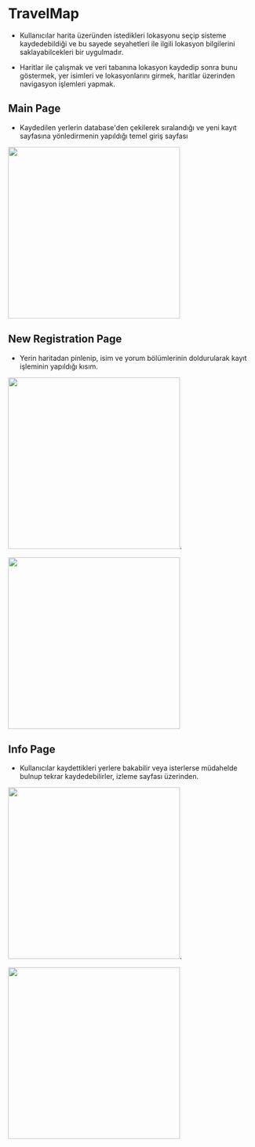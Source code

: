 # TravelMap

- Kullanıcılar harita üzeründen istedikleri lokasyonu seçip sisteme kaydedebildiği ve bu sayede seyahetleri ile ilgili lokasyon bilgilerini saklayabilcekleri bir uygulmadır.

- Haritlar ile çalışmak ve veri tabanına lokasyon kaydedip sonra bunu göstermek, yer isimleri ve lokasyonlarını girmek, haritlar üzerinden navigasyon işlemleri yapmak.

## Main Page

- Kaydedilen yerlerin database'den çekilerek sıralandığı ve yeni kayıt sayfasına yönledirmenin yapıldığı temel giriş sayfası

<img src="https://github.com/Sarper-Bal/TravelMap/assets/49680723/203e8e77-d590-484d-a1f7-ef03742608b4" width="350">

## New Registration Page

- Yerin haritadan pinlenip, isim ve yorum bölümlerinin doldurularak kayıt işleminin yapıldığı kısım.


<img src="https://github.com/Sarper-Bal/TravelMap/assets/49680723/a630aed5-bc56-4b8d-ade8-bc3abd71dd2d" width="350">.

<img src="https://github.com/Sarper-Bal/TravelMap/assets/49680723/923bc858-8968-4f35-b716-2b32efa68534" width="350">

## Info Page

- Kullanıcılar kaydettikleri yerlere bakabilir veya isterlerse müdahelde bulnup tekrar kaydedebilirler, izleme sayfası üzerinden.

<img src="https://github.com/Sarper-Bal/TravelMap/assets/49680723/8b5a8ebf-0d04-43e5-a460-5309962f674d" width="350">.

<img src="https://github.com/Sarper-Bal/TravelMap/assets/49680723/6cc4e8eb-9c54-4a36-9bee-228c71b96902" width="350">


